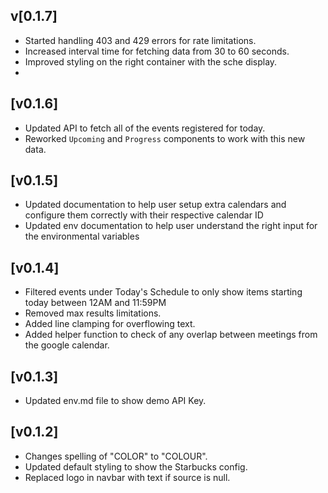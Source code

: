 ## v[0.1.7]

- Started handling 403 and 429 errors for rate limitations.
- Increased interval time for fetching data from 30 to 60 seconds.
- Improved styling on the right container with the sche display.
-

## [v0.1.6]

- Updated API to fetch all of the events registered for today.
- Reworked `Upcoming` and `Progress` components to work with this new data.

## [v0.1.5]

- Updated documentation to help user setup extra calendars and configure them correctly with their respective calendar ID
- Updated env documentation to help user understand the right input for the environmental variables

## [v0.1.4]

- Filtered events under Today's Schedule to only show items starting today between 12AM and 11:59PM
- Removed max results limitations.
- Added line clamping for overflowing text.
- Added helper function to check of any overlap between meetings from the google calendar.

## [v0.1.3]

- Updated env.md file to show demo API Key.

## [v0.1.2]

- Changes spelling of "COLOR" to "COLOUR".
- Updated default styling to show the Starbucks config.
- Replaced logo in navbar with text if source is null.
